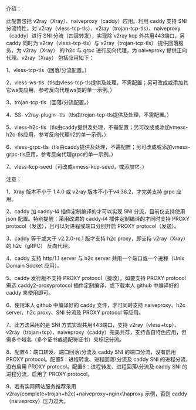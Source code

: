 介绍：

此配置包括 v2ray（Xray）、naiveproxy（caddy）应用。利用 caddy 支持 SNI 分流特性，对 v2ray（vless-tcp-tls）、v2ray（trojan-tcp-tls）、naiveproxy（caddy）进行 SNI 分流（四层转发），实现除 v2ray kcp 外共用443端口。另 caddy 同时为 v2ray（vless-tcp-tls）与 v2ray（trojan-tcp-tls） 提供回落服务，为 v2ray（Xray） 的 h2c 与 grpc 进行反向代理，为 naiveproxy 提供正向代理。v2ray（Xray） 包括应用如下：

1、vless-tcp-tls（回落/分流配置。）

2、vless-ws-tls（tls由vless-tcp-tls提供及处理，不需配置；另可改成或添加其它ws类应用，参考反向代理ws类的单一示例。）

3、trojan-tcp-tls（回落/分流配置。）

4、SS- v2ray-plugin -tls（tls由trojan-tcp-tls提供及处理，不需配置。）

5、vless-h2c-tls（tls由caddy提供及处理，不需配置；另可改成或添加vmess-h2c-tls应用，参考反向代理h2的单一示例。）

6、vless-grpc-tls（tls由caddy提供及处理，不需配置；另可改成或添加vmess-grpc-tls应用，参考反向代理grpc的单一示例。）

7、vless-kcp-seed（可改成vmess-kcp-seed，或添加它。）

注意：

1、Xray 版本不小于 1.4.0 或 v2ray 版本不小于v4.36.2，才完美支持 grpc 应用。

2、caddy 加 caddy-l4 插件定制编译的才可以实现 SNI 分流，目前仅支持使用 json 配置。特别提醒：采用改进的 caddy-l4 插件定制编译的才同时支持 PROXY protocol（发送），且可以对进程或端口分别开启 PROXY protocol（发送）。

3、caddy 等于或大于 v2.2.0-rc.1 版才支持 h2c proxy，即支持 v2ray（Xray） 的 h2c（gRPC） 反向代理。

4、caddy 支持 http/1.1 server 与 h2c server 共用一个端口或一个进程（Unix Domain Socket 应用）。

5、caddy 发行版不支持 PROXY protocol（接收）。如要支持 PROXY protocol 需选 caddy2-proxyprotocol 插件定制编译，或下载本人 github 中编译好的 caddy 来使用即可。

6、使用本人 github 中编译好的 caddy 文件，才可同时支持 naiveproxy、h2c server、h2c proxy、SNI 分流及 PROXY protocol 等应用。

7、此方法采用的是 SNI 方式实现共用443端口，支持 v2ray（vless+tcp）、v2ray（trojan+tcp）、naiveproxy（caddy）完美共存，支持各自特色应用，但需多个域名（多个证书或通配符证书）来标记分流。

8、配置4：端口转发、端口回落\分流及 caddy SNI 的端口分流，没有启用 PROXY protocol。配置5：进程转发、进程回落\分流及 caddy SNI 的进程分流，没有启用 PROXY protocol。配置6：进程转发、进程回落\分流及 caddy SNI 的进程分流，启用了 PROXY protocol。

9、若有实际网站服务推荐采用 v2ray(complete+trojan+h2c)+naiveproxy+nginx\haproxy 示例，否则 caddy（naiveproxy）压力过大。
